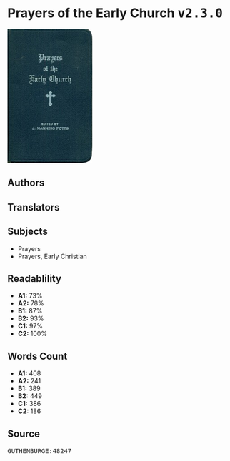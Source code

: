 # Prayers of the Early Church <kbd>v2.3.0</kbd>

![](./cover.medium.jpg "")

## Authors



## Translators



## Subjects


 - Prayers
 - Prayers, Early Christian

## Readablility


 - **A1:** 73%
 - **A2:** 78%
 - **B1:** 87%
 - **B2:** 93%
 - **C1:** 97%
 - **C2:** 100%

## Words Count


 - **A1:** 408
 - **A2:** 241
 - **B1:** 389
 - **B2:** 449
 - **C1:** 386
 - **C2:** 186

## Source


<kbd>GUTHENBURGE:48247</kbd>
